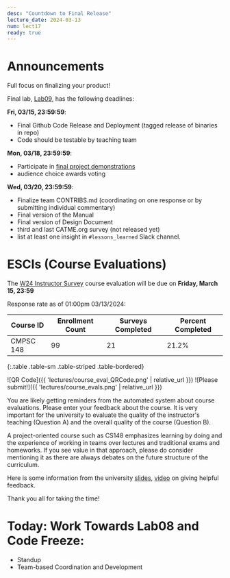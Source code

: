 ```yaml
---
desc: "Countdown to Final Release"
lecture_date: 2024-03-13
num: lect17
ready: true
---
```


# Announcements

Full focus on finalizing your product! 

Final lab, [Lab09](https://ucsb-cs148.github.io/w24/lab/lab09/), has the following deadlines: 

**Fri, 03/15, 23:59:59**: 

* Final Github Code Release and Deployment (tagged release of binaries in repo)
* Code should be testable by teaching team 

**Mon, 03/18, 23:59:59**: 

* Participate in [final project demonstrations](https://ucsb-cs148.github.io/w24/exam/project_presentations/) 
* audience choice awards voting

**Wed, 03/20, 23:59:59**: 
* Finalize team CONTRIBS.md (coordinating on one response or by submitting individual commentary) 
* Final version of the Manual 
* Final version of Design Document 
* third and last CATME.org survey (not released yet) 
* list at least one insight in `#lessons_learned` Slack channel.


# ESCIs (Course Evaluations)

The [W24 Instructor Survey](https://go.blueja.io/4eHwHHUUPkihvYvuwCX0xQ) course evaluation will be due on **Friday, March 15, 23:59**

Response rate as of 01:00pm 03/13/2024:

| Course ID |	Enrollment Count	|Surveys Completed	|Percent Completed|
|-|-|-|-|
| CMPSC 148 	| 99	| 21 |	21.2% |
{:.table .table-sm .table-striped .table-bordered}

![QR Code]({{ 'lectures/course_eval_QRCode.png' | relative_url }})
![Please submit!]({{ 'lectures/course_evals.png' | relative_url }})

You are likely getting reminders from the automated system about course evaluations. Please enter your feedback about the course.  It is very important for the university to evaluate the quality of the instructor's teaching (Question A) and the overall quality of the course (Question B). 

A project-oriented course such as CS148 emphasizes learning by doing and the experience of working in teams over lectures and traditional exams and homeworks. If you see value in that approach, please do consider mentioning it as there are always debates on the future structure of the curriculum.  

Here is some information from the university [slides](https://docs.google.com/presentation/d/1f-HbQTHngmb9qk92SvPyKSrzToC0B04W4wKCB3FRsFA/edit?usp=sharing), [video](https://gauchocast.hosted.panopto.com/Panopto/Pages/Viewer.aspx?id=3ac7b37e-20a3-44c4-8cb7-b09201873ec3) on giving helpful feedback. 

Thank you all for taking the time!  


# Today: Work Towards Lab08 and Code Freeze: 

* Standup 
* Team-based Coordination and Development
